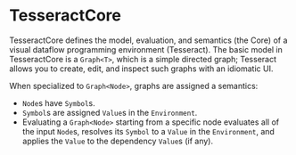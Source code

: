 # TesseractCore

TesseractCore defines the model, evaluation, and semantics (the Core) of a visual dataflow programming environment (Tesseract). The basic model in TesseractCore is a `Graph<T>`, which is a simple directed graph; Tesseract allows you to create, edit, and inspect such graphs with an idiomatic UI.

When specialized to `Graph<Node>`, graphs are assigned a semantics:

- `Node`s have `Symbol`s.
- `Symbol`s are assigned `Value`s in the `Environment`.
- Evaluating a `Graph<Node>` starting from a specific node evaluates all of the input `Node`s, resolves its `Symbol` to a `Value` in the `Environment`, and applies the `Value` to the dependency `Value`s (if any).
